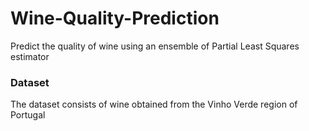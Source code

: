 # Wine-Quality-Prediction
Predict the quality of wine using an ensemble of Partial Least Squares estimator

### Dataset
The dataset consists of wine obtained from the Vinho Verde region of Portugal 
